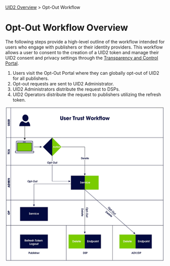 [UID2 Overview](./README.md) > Opt-Out Workflow

# Opt-Out Workflow Overview

The following steps provide a high-level outline of the workflow intended for users who engage with publishers or their identity providers. This workflow allows a user to consent to the creation of a UID2 token and manage their UID2 consent and privacy settings through the [Transparency and Control Portal](https://transparentadvertising.org).

1. Users visit the Opt-Out Portal where they can globally opt-out of UID2 for all publishers.
2. Opt-out requests are sent to UID2 Administrator.
3. UID2 Administrators distribute the request to DSPs.
4. UID2 Operators distribute the request to publishers utilizing the refresh token.

![User Trust Workflow](/images/user_trust_workflow.jpg)


